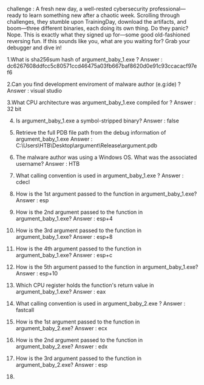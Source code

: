 challenge : A fresh new day, a well-rested cybersecurity professional—ready to learn something new after a chaotic week. Scrolling through challenges, they stumble upon TrainingDay, download the artifacts, and boom—three different binaries, each doing its own thing. Do they panic? Nope. This is exactly what they signed up for—some good old-fashioned reversing fun. If this sounds like you, what are you waiting for? Grab your debugger and dive in!

1.What is sha256sum hash of argument_baby_1.exe ?
Answer : dc6267608ddfcc5c80571ccd46475a03fb667baf8620d0e91c93ccacacf97ef6

2.Can you find development enviroment of malware author (e.g:ide) ?
Answer : visual studio

3.What CPU architecture was argument_baby_1.exe compiled for ?
Answer : 32 bit

4. Is argument_baby_1.exe a symbol-stripped binary?
Answer : false 

5. Retrieve the full PDB file path from the debug information of argument_baby_1.exe
Answer : C:\Users\HTB\Desktop\argument\Release\argument.pdb

6. The malware author was using a Windows OS. What was the associated username?
Answer : HTB

7. What calling convention is used in argument_baby_1.exe ?
Answer : cdecl

8. How is the 1st argument passed to the function in argument_baby_1.exe?
Answer : esp

9. How is the 2nd argument passed to the function in argument_baby_1.exe?
Answer : esp+4

10. How is the 3rd argument passed to the function in argument_baby_1.exe?
Answer : esp+8

11. How is the 4th argument passed to the function in argument_baby_1.exe?
Answer : esp+c

12. How is the 5th argument passed to the function in argument_baby_1.exe?
Answer : esp+10

13. Which CPU register holds the function's return value in argument_baby_1.exe?
Answer : eax

14. What calling convention is used in argument_baby_2.exe ?
Answer : fastcall

15. How is the 1st argument passed to the function in argument_baby_2.exe?
Answer : ecx

16. How is the 2nd argument passed to the function in argument_baby_2.exe?
Answer : edx

17. How is the 3rd argument passed to the function in argument_baby_2.exe?
Answer : esp

18. 
